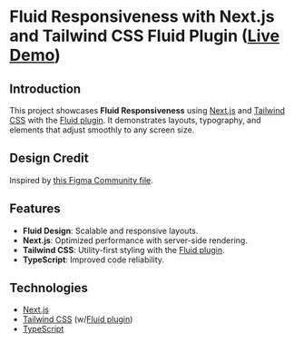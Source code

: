 # Fluid Responsiveness with Next.js and Tailwind CSS Fluid Plugin ([Live Demo](https://learning-fluid-tw.vercel.app/))

## Introduction

This project showcases **Fluid Responsiveness** using [Next.js](https://nextjs.org/) and [Tailwind CSS](https://tailwindcss.com/) with the [Fluid plugin](https://fluid.tw). It demonstrates layouts, typography, and elements that adjust smoothly to any screen size.

## Design Credit

Inspired by [this Figma Community file](https://www.figma.com/community/file/1230604708032389430).

## Features

-   **Fluid Design**: Scalable and responsive layouts.
-   **Next.js**: Optimized performance with server-side rendering.
-   **Tailwind CSS**: Utility-first styling with the [Fluid plugin](https://fluid.tw).
-   **TypeScript**: Improved code reliability.

## Technologies

-   [Next.js](https://nextjs.org/)
-   [Tailwind CSS](https://tailwindcss.com/) (w/[Fluid plugin](https://fluid.tw))
-   [TypeScript](https://www.typescriptlang.org/)
